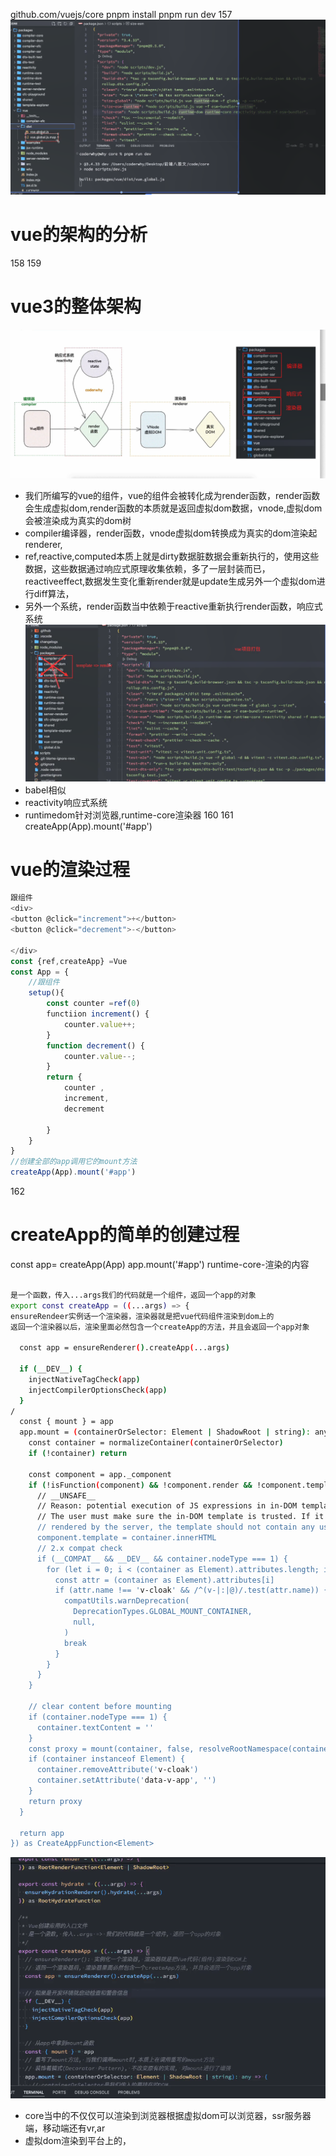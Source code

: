 github.com/vuejs/core
pnpm install pnpm run dev
157
![alt text](image.png)

# vue的架构的分析
158
159
# vue3的整体架构
![alt text](image-1.png)
- 我们所编写的vue的组件，vue的组件会被转化成为render函数，render函数会生成虚拟dom,render函数的本质就是返回虚拟dom数据，vnode,虚拟dom会被渲染成为真实的dom树
- compiler编译器，render函数，vnode虚拟dom转换成为真实的dom渲染起renderer,
- ref,reactive,computed本质上就是dirty数据脏数据会重新执行的，使用这些数据，这些数据通过响应式原理收集依赖，多了一层封装而已，reactiveeffect,数据发生变化重新render就是update生成另外一个虚拟dom进行diff算法，
- 另外一个系统，render函数当中依赖于reactive重新执行render函数，响应式系统
![alt text](image-2.png)
- babel相似
- reactivity响应式系统
- runtimedom针对浏览器,runtime-core渲染器
160
161
createApp(App).mount('#app')
# vue的渲染过程
```js
跟组件
<div>
<button @click="increment">+</button>
<button @click="decrement">-</button>

</div>
const {ref,createApp} =Vue
const App = {
    //跟组件
    setup(){
        const counter =ref(0)
        functiion increment() {
            counter.value++;
        }
        function decrement() {
            counter.value--;
        }
        return {
            counter ,
            increment,
            decrement

        }
    }
}
//创建全部的app调用它的mount方法
createApp(App).mount('#app')
```
162
# createApp的简单的创建过程
const app= createApp(App)
app.mount('#app')
runtime-core-渲染的内容
```bash

是一个函数，传入...args我们的代码就是一个组件，返回一个app的对象
export const createApp = ((...args) => {
ensureRendeer实例话一个渲染器，渲染器就是把vue代码组件渲染到dom上的
返回一个渲染器以后，渲染里面必然包含一个createApp的方法，并且会返回一个app对象

  const app = ensureRenderer().createApp(...args)

  if (__DEV__) {
    injectNativeTagCheck(app)
    injectCompilerOptionsCheck(app)
  }
/
  const { mount } = app
  app.mount = (containerOrSelector: Element | ShadowRoot | string): any => {
    const container = normalizeContainer(containerOrSelector)
    if (!container) return

    const component = app._component
    if (!isFunction(component) && !component.render && !component.template) {
      // __UNSAFE__
      // Reason: potential execution of JS expressions in in-DOM template.
      // The user must make sure the in-DOM template is trusted. If it's
      // rendered by the server, the template should not contain any user data.
      component.template = container.innerHTML
      // 2.x compat check
      if (__COMPAT__ && __DEV__ && container.nodeType === 1) {
        for (let i = 0; i < (container as Element).attributes.length; i++) {
          const attr = (container as Element).attributes[i]
          if (attr.name !== 'v-cloak' && /^(v-|:|@)/.test(attr.name)) {
            compatUtils.warnDeprecation(
              DeprecationTypes.GLOBAL_MOUNT_CONTAINER,
              null,
            )
            break
          }
        }
      }
    }

    // clear content before mounting
    if (container.nodeType === 1) {
      container.textContent = ''
    }
    const proxy = mount(container, false, resolveRootNamespace(container))
    if (container instanceof Element) {
      container.removeAttribute('v-cloak')
      container.setAttribute('data-v-app', '')
    }
    return proxy
  }

  return app
}) as CreateAppFunction<Element>

```
![alt text](image-3.png)
- core当中的不仅仅可以渲染到浏览器根据虚拟dom可以浏览器，ssr服务器端，移动端还有vr,ar
- 虚拟dom渲染到平台上的，
